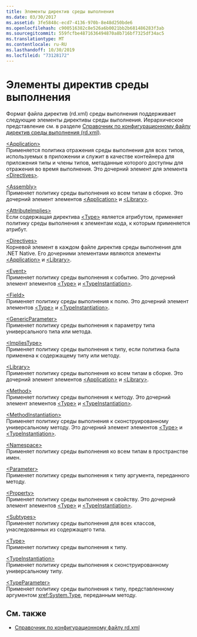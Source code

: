 ```yaml
---
title: Элементы директив среды выполнения
ms.date: 03/30/2017
ms.assetid: 3fe5848c-ecd7-4136-970b-8e48d250bde6
ms.openlocfilehash: c900516382c8e526a6b0021bb2b681486283f3ab
ms.sourcegitcommit: 559fcfbe4871636494870a8b716bf7325df34ac5
ms.translationtype: MT
ms.contentlocale: ru-RU
ms.lasthandoff: 10/30/2019
ms.locfileid: "73128172"
---
```

# <a name="runtime-directive-elements"></a>Элементы директив среды выполнения
Формат файла директив (rd.xml) среды выполнения поддерживает следующие элементы директивы среды выполнения. Иерархическое представление см. в разделе [Справочник по конфигурационному файлу директив среды выполнения (rd.xml)](runtime-directives-rd-xml-configuration-file-reference.md).  
  
 [\<Application>](application-element-net-native.md)  
 Применяется политика отражения среды выполнения для всех типов, используемых в приложении и служит в качестве контейнера для приложения типы и члены типов, метаданные которого доступны для отражения во время выполнения. Это дочерний элемент для элемента [\<Directives>](directives-element-net-native.md).  
  
 [\<Assembly>](assembly-element-net-native.md)  
 Применяет политику среды выполнения ко всем типам в сборке. Это дочерний элемент элементов [\<Application>](application-element-net-native.md) и [\<Library>](library-element-net-native.md).  
  
 [\<AttributeImplies>](attributeimplies-element-net-native.md)  
 Если содержащая директива [\<Type>](type-element-net-native.md) является атрибутом, применяет политику среды выполнения к элементам кода, к которым применяется атрибут.  
  
 [\<Directives>](directives-element-net-native.md)  
 Корневой элемент в каждом файле директив среды выполнения для .NET Native. Его дочерними элементами являются элементы [\<Application>](application-element-net-native.md) и [\<Library>](library-element-net-native.md).  
  
 [\<Event>](event-element-net-native.md)  
 Применяет политику среды выполнения к событию. Это дочерний элемент элементов [\<Type>](type-element-net-native.md) и [\<TypeInstantiation>](typeinstantiation-element-net-native.md).  
  
 [\<Field>](field-element-net-native.md)  
 Применяет политику среды выполнения к полю. Это дочерний элемент элементов [\<Type>](type-element-net-native.md) и [\<TypeInstantiation>](typeinstantiation-element-net-native.md).  
  
 [\<GenericParameter>](genericparameter-element-net-native.md)  
 Применяет политику среды выполнения к параметру типа универсального типа или метода.  
  
 [\<ImpliesType>](impliestype-element-net-native.md)  
 Применяет политику среды выполнения к типу, если политика была применена к содержащему типу или методу.  
  
 [\<Library>](library-element-net-native.md)  
 Применяет политику среды выполнения ко всем типам в сборке. Это дочерний элемент элементов [\<Application>](application-element-net-native.md) и [\<Library>](library-element-net-native.md).  
  
 [\<Method>](method-element-net-native.md)  
 Применяет политику среды выполнения к методу. Это дочерний элемент элементов [\<Type>](type-element-net-native.md) и [\<TypeInstantiation>](typeinstantiation-element-net-native.md).  
  
 [\<MethodInstantiation>](methodinstantiation-element-net-native.md)  
 Применяет политику среды выполнения к сконструированному универсальному методу. Это дочерний элемент элементов [\<Type>](type-element-net-native.md) и [\<TypeInstantiation>](typeinstantiation-element-net-native.md).  
  
 [\<Namespace>](namespace-element-net-native.md)  
 Применяет политику среды выполнения ко всем типам в пространстве имен.  
  
 [\<Parameter>](parameter-element-net-native.md)  
 Применяет политику среды выполнения к типу аргумента, переданного методу.  
  
 [\<Property>](property-element-net-native.md)  
 Применяет политику среды выполнения к свойству. Это дочерний элемент элементов [\<Type>](type-element-net-native.md) и [\<TypeInstantiation>](typeinstantiation-element-net-native.md).  
  
 [\<Subtypes>](subtypes-element-net-native.md)  
 Применяет политику среды выполнения для всех классов, унаследованных из содержащего типа.  
  
 [\<Type>](type-element-net-native.md)  
 Применяет политику среды выполнения к типу.  
  
 [\<TypeInstantiation>](typeinstantiation-element-net-native.md)  
 Применяет политику среды выполнения к сконструированному универсальному типу.  
  
 [\<TypeParameter>](typeparameter-element-net-native.md)  
 Применяет политику среды выполнения к типу, представленному аргументом <xref:System.Type>, переданным методу.  
  
## <a name="see-also"></a>См. также

- [Справочник по конфигурационному файлу rd.xml](runtime-directives-rd-xml-configuration-file-reference.md)
